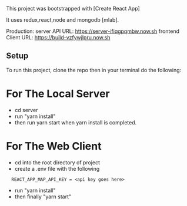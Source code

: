 This project was bootstrapped with [Create React App]

It uses redux,react,node and mongodb [mlab].

Production:
server API URL: https://server-ifiqgpqmbw.now.sh
frontend Client URL: https://build-vzfywjlpru.now.sh

## Setup

To run this project, clone the repo then in your terminal do the following:
  
 # For The Local Server
- cd server
- run "yarn install"
- then run yarn start when yarn install is completed.


# For The Web Client
- cd into the root directory of project
- create a .env file with the following

```
  REACT_APP_MAP_API_KEY = <api key goes here>
```
- run "yarn install"
- then finally "yarn start"

